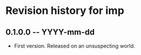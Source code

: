 # Revision history for imp

## 0.1.0.0 -- YYYY-mm-dd

* First version. Released on an unsuspecting world.
